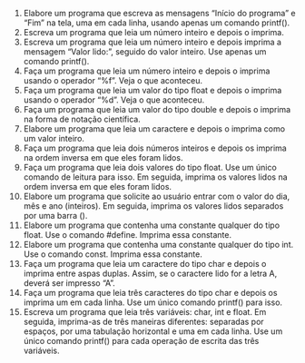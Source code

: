 1) Elabore um programa que escreva as mensagens “Início do programa” e “Fim” na tela, uma em cada linha, usando apenas um comando printf().
2) Escreva um programa que leia um número inteiro e depois o imprima.
3) Escreva um programa que leia um número inteiro e depois imprima a mensagem “Valor lido:”, seguido do valor inteiro. Use apenas um comando printf().
4) Faça um programa que leia um número inteiro e depois o imprima usando o operador “%f”. Veja o que aconteceu.
5) Faça um programa que leia um valor do tipo float e depois o imprima usando o operador “%d”. Veja o que aconteceu.
6) Faça um programa que leia um valor do tipo double e depois o imprima na forma de notação científica.
7) Elabore um programa que leia um caractere e depois o imprima como um valor inteiro.
8) Faça um programa que leia dois números inteiros e depois os imprima na ordem inversa em que eles foram lidos.
9) Faça um programa que leia dois valores do tipo float. Use um único comando de leitura para isso. Em seguida, imprima os valores lidos na ordem inversa em que eles foram lidos.
10) Elabore um programa que solicite ao usuário entrar com o valor do dia, mês e ano (inteiros). Em seguida, imprima os valores lidos separados por uma barra (\).
11) Elabore um programa que contenha uma constante qualquer do tipo float. Use o comando #define. Imprima essa constante.
12) Elabore um programa que contenha uma constante qualquer do tipo int. Use o comando const. Imprima essa constante.
13) Faça um programa que leia um caractere do tipo char e depois o imprima entre aspas duplas. Assim, se o caractere lido for a letra A, deverá ser impresso “A”.
14) Faça um programa que leia três caracteres do tipo char e depois os imprima um em cada linha. Use um único comando printf() para isso.
15) Escreva um programa que leia três variáveis: char, int e float. Em seguida, imprima-as de três maneiras diferentes: separadas por espaços, por uma tabulação horizontal e uma em cada linha. Use um único comando printf() para cada operação de escrita das três variáveis.
